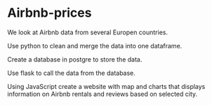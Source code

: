 # Airbnb-prices

We look at Airbnb data from several Europen countries.

Use python to clean and merge the data into one dataframe.

Create a database in postgre to store the data.

Use flask to call the data from the database.

Using JavaScript create a website with map and charts that displays information on Airbnb rentals and reviews based on selected city.

